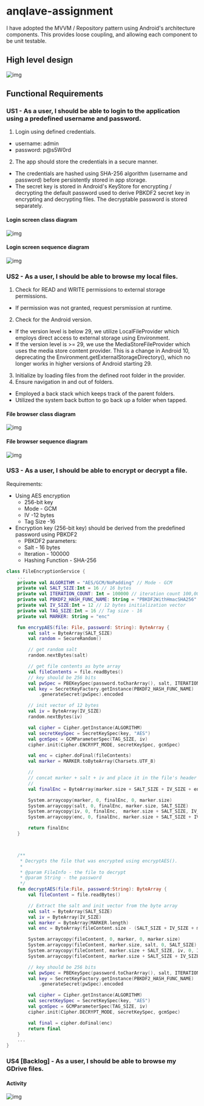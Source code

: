 # anqlave-assignment
I have adopted the MVVM / Repository pattern using Android's architecture components. This provides loose coupling, and allowing each component to be unit testable.
## High level design
![img](https://github.com/jcinco/anqlave-assignment/blob/master/uml/app_structure.png)

## Functional Requirements

### US1 - As a user, I should be able to login to the application using a predefined username and password.
1. Login using defined credentials.
- username: admin
- password: p@s5W0rd

2. The app should store the credentials in a secure manner.
- The credentials are hashed using SHA-256 algorithm (username and password) before persistently stored in app storage. 
- The secret key is stored in Android's KeyStore for encrypting / decrypting the default password used to derive PBKDF2 secret key in encrypting and decrypting files. The decryptable password is stored separately.


#### Login screen class diagram
![img](https://github.com/jcinco/anqlave-assignment/blob/master/uml/userlogin_class_diagram.png)

#### Login screen sequence diagram
![img](https://github.com/jcinco/anqlave-assignment/blob/master/uml/user_login_sequence.png)

### US2 - As a user, I should be able to browse my local files.
1. Check for READ and WRITE permissions to external storage permissions.
- If permission was not granted, request persmission at runtime.
2. Check for the Android version. 
- If the version level is below 29, we utilize LocalFileProvider which employs direct access to external storage using Environment.
- If the version level is >= 29, we use the MediaStoreFileProvider which uses the media store content provider. This is a change in Android 10, deprecating the Environment.getExternalStorageDirectory(), which no longer works in higher versions of Android starting 29.
3. Initialize by loading files from the defined root folder in the provider.
4. Ensure navigation in and out of folders.
- Employed a back stack which keeps track of the parent folders.
- Utilized the system back button to go back up a folder when tapped. 
#### File browser class diagram
![img](https://github.com/jcinco/anqlave-assignment/blob/master/uml/file_browser_class.png)
#### File browser sequence diagram
![img](https://github.com/jcinco/anqlave-assignment/blob/master/uml/file_browser_seq.png)
### US3 - As a user, I should be able to encrypt or decrypt a file.
Requirements:
- Using AES encryption
  - 256-bit key
  - Mode - GCM
  - IV -12 bytes
  - Tag Size -16
- Encryption key (256-bit key) should be derived from the predefined password using PBKDF2
  - PBKDF2 parameters:
  - Salt - 16 bytes
  - Iteration - 100000
  - Hashing Function - SHA-256
  
```kotlin
class FileEncryptionService {
    ...
    private val ALGORITHM = "AES/GCM/NoPadding" // Mode - GCM
    private val SALT_SIZE:Int = 16 // 16 bytes
    private val ITERATION_COUNT: Int = 100000 // iteration count 100,000
    private val PBKDF2_HASH_FUNC_NAME: String = "PBKDF2WithHmacSHA256" // 256-bit PBKDF2
    private val IV_SIZE:Int = 12 // 12 bytes initialization vector
    private val TAG_SIZE:Int = 16 // Tag size - 16
    private val MARKER: String = "enc"

    fun encrypAES(file: File, password: String): ByteArray {
        val salt = ByteArray(SALT_SIZE)
        val random = SecureRandom()

        // get random salt
        random.nextBytes(salt)

        // get file contents as byte array
        val fileContents = file.readBytes()
        // key should be 256 bits
        val pwSpec = PBEKeySpec(password.toCharArray(), salt, ITERATION_COUNT, 256)
        val key = SecretKeyFactory.getInstance(PBKDF2_HASH_FUNC_NAME)
            .generateSecret(pwSpec).encoded

        // init vector of 12 bytes
        val iv = ByteArray(IV_SIZE)
        random.nextBytes(iv)

        val cipher = Cipher.getInstance(ALGORITHM)
        val secretKeySpec = SecretKeySpec(key, "AES")
        val gcmSpec = GCMParameterSpec(TAG_SIZE, iv)
        cipher.init(Cipher.ENCRYPT_MODE, secretKeySpec, gcmSpec)

        val enc = cipher.doFinal(fileContents)
        val marker = MARKER.toByteArray(Charsets.UTF_8)

        //
        // concat marker + salt + iv and place it in the file's header
        //
        val finalEnc = ByteArray(marker.size + SALT_SIZE + IV_SIZE + enc.size)

        System.arraycopy(marker, 0, finalEnc, 0, marker.size)
        System.arraycopy(salt, 0, finalEnc, marker.size, SALT_SIZE)
        System.arraycopy(iv, 0, finalEnc,  marker.size + SALT_SIZE, IV_SIZE)
        System.arraycopy(enc, 0, finalEnc, marker.size + SALT_SIZE + IV_SIZE, enc.size)

        return finalEnc
    }



    /**
     * Decrypts the file that was encrypted using encryptAES().
     *
     * @param FileInfo - the file to decrypt
     * @param String - the password
     */
    fun decryptAES(file:File, password:String): ByteArray {
        val fileContent = file.readBytes()

        // Extract the salt and init vector from the byte array
        val salt = ByteArray(SALT_SIZE)
        val iv = ByteArray(IV_SIZE)
        val marker = ByteArray(MARKER.length)
        val enc = ByteArray(fileContent.size - (SALT_SIZE + IV_SIZE + marker.size))

        System.arraycopy(fileContent, 0, marker, 0, marker.size)
        System.arraycopy(fileContent, marker.size, salt, 0, SALT_SIZE)
        System.arraycopy(fileContent, marker.size + SALT_SIZE, iv, 0, IV_SIZE)
        System.arraycopy(fileContent, marker.size + SALT_SIZE + IV_SIZE, enc, 0,fileContent.size - (SALT_SIZE + IV_SIZE + marker.size))

        // key should be 256 bits
        val pwSpec = PBEKeySpec(password.toCharArray(), salt, ITERATION_COUNT, 256)
        val key = SecretKeyFactory.getInstance(PBKDF2_HASH_FUNC_NAME)
            .generateSecret(pwSpec).encoded

        val cipher = Cipher.getInstance(ALGORITHM)
        val secretKeySpec = SecretKeySpec(key, "AES")
        val gcmSpec = GCMParameterSpec(TAG_SIZE, iv)
        cipher.init(Cipher.DECRYPT_MODE, secretKeySpec, gcmSpec)

        val final = cipher.doFinal(enc)
        return final
    }
    ...
}
```

### US4 [Backlog] - As a user, I should be able to browse my GDrive files.
#### Activity 
![img](uml/oauth_activity.png)
